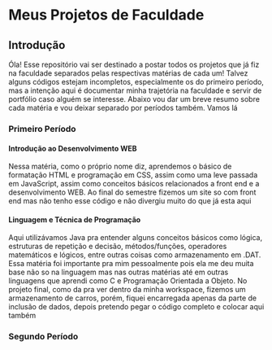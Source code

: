 # Meus Projetos de Faculdade

## Introdução

Óla! Esse repositório vai ser destinado a postar todos os projetos que já fiz na faculdade separados pelas respectivas matérias de cada um! Talvez alguns códigos estejam incompletos, especialmente os do primeiro período, mas a intenção aqui é documentar minha trajetória na faculdade e servir de portfólio caso alguém se interesse. Abaixo vou dar um breve resumo sobre cada matéria e vou deixar separado por períodos também. Vamos lá

### Primeiro Período

#### Introdução ao Desenvolvimento WEB 
Nessa matéria, como o próprio nome diz, aprendemos o básico de formatação HTML e programação em CSS, assim como uma leve passada em JavaScript, assim como conceitos básicos relacionados a front end e a desenvolvimento WEB. Ao final do semestre fizemos um site so com front end mas não tenho esse código e não divergiu muito do que já esta aqui

#### Linguagem e Técnica de Programação
Aqui utilizávamos Java pra entender alguns conceitos básicos como lógica, estruturas de repetição e decisão, métodos/funções, operadores matemáticos e lógicos, entre outras coisas como armazenamento em .DAT. Essa matéria foi importante pra mim pessoalmente pois ela me deu muita base não so na linguagem mas nas outras matérias até em outras linguagens que aprendi como C e Programação Orientada a Objeto. No projeto final, como da pra ver dentro da minha workspace, fizemos um armazenamento de carros, porém, fiquei encarregada apenas da parte de inclusão de dados, depois pretendo pegar o código completo e colocar aqui também

### Segundo Período
